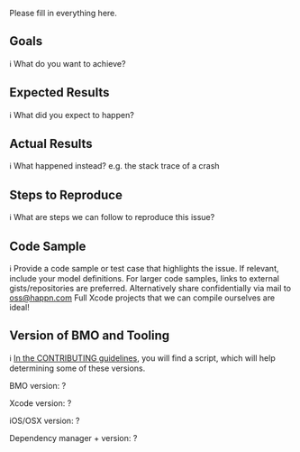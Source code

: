 Please fill in everything here.
<!---

**Feature Request**: Just fill in the first two sections below.

**Bugs**: To help you as fast as possible with an issue please describe your issue
and the steps you have taken to reproduce it in as many details as possible.

-->

## Goals
ℹ What do you want to achieve?


## Expected Results
ℹ What did you expect to happen?


## Actual Results
ℹ What happened instead? e.g. the stack trace of a crash


## Steps to Reproduce
ℹ What are steps we can follow to reproduce this issue?


## Code Sample
ℹ
Provide a code sample or test case that highlights the issue.
If relevant, include your model definitions.
For larger code samples, links to external gists/repositories are preferred.
Alternatively share confidentially via mail to oss@happn.com
Full Xcode projects that we can compile ourselves are ideal!


## Version of BMO and Tooling
ℹ
[In the CONTRIBUTING guidelines](https://github.com/happn-app/BMO/blob/master/CONTRIBUTING.md#speeding-things-up-runner), you will find a script, which will help determining some of these versions.

BMO version: ?

Xcode version: ?

iOS/OSX version: ?

Dependency manager + version: ?
